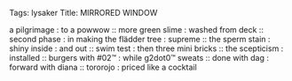 Tags: lysaker
Title: MIRRORED WINDOW
  
a pilgrimage : to a powwow :: more green slime : washed from deck :: second phase : in making the flädder tree : supreme :: the sperm stain : shiny inside : and out :: swim test : then three mini bricks :: the scepticism : installed :: burgers with #02™ : while g2dot0™ sweats :: done with dag : forward with diana :: tororojo : priced like a cocktail 